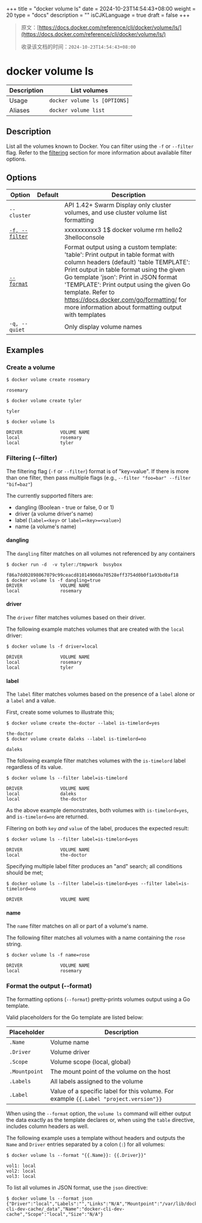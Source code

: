 +++
title = "docker volume ls"
date = 2024-10-23T14:54:43+08:00
weight = 20
type = "docs"
description = ""
isCJKLanguage = true
draft = false
+++

> 原文：[https://docs.docker.com/reference/cli/docker/volume/ls/](https://docs.docker.com/reference/cli/docker/volume/ls/)
>
> 收录该文档的时间：`2024-10-23T14:54:43+08:00`

# docker volume ls

| Description | List volumes                 |
| :---------- | ---------------------------- |
| Usage       | `docker volume ls [OPTIONS]` |
| Aliases     | `docker volume list`         |

## Description

List all the volumes known to Docker. You can filter using the `-f` or `--filter` flag. Refer to the [filtering](https://docs.docker.com/reference/cli/docker/volume/ls/#filter) section for more information about available filter options.

## Options

| Option                                                       | Default | Description                                                  |
| ------------------------------------------------------------ | ------- | ------------------------------------------------------------ |
| `--cluster`                                                  |         | API 1.42+ Swarm Display only cluster volumes, and use cluster volume list formatting |
| [`-f, --filter`](https://docs.docker.com/reference/cli/docker/volume/ls/#filter) |         | xxxxxxxxxx3 1$ docker volume rm hello2​3helloconsole          |
| [`--format`](https://docs.docker.com/reference/cli/docker/volume/ls/#format) |         | Format output using a custom template: 'table': Print output in table format with column headers (default) 'table TEMPLATE': Print output in table format using the given Go template 'json': Print in JSON format 'TEMPLATE': Print output using the given Go template. Refer to https://docs.docker.com/go/formatting/ for more information about formatting output with templates |
| `-q, --quiet`                                                |         | Only display volume names                                    |

## Examples

### Create a volume



```console
$ docker volume create rosemary

rosemary

$ docker volume create tyler

tyler

$ docker volume ls

DRIVER              VOLUME NAME
local               rosemary
local               tyler
```

### Filtering (--filter)

The filtering flag (`-f` or `--filter`) format is of "key=value". If there is more than one filter, then pass multiple flags (e.g., `--filter "foo=bar" --filter "bif=baz"`)

The currently supported filters are:

- dangling (Boolean - true or false, 0 or 1)
- driver (a volume driver's name)
- label (`label=<key>` or `label=<key>=<value>`)
- name (a volume's name)

#### dangling

The `dangling` filter matches on all volumes not referenced by any containers



```console
$ docker run -d  -v tyler:/tmpwork  busybox

f86a7dd02898067079c99ceacd810149060a70528eff3754d0b0f1a93bd0af18
$ docker volume ls -f dangling=true
DRIVER              VOLUME NAME
local               rosemary
```

#### driver

The `driver` filter matches volumes based on their driver.

The following example matches volumes that are created with the `local` driver:



```console
$ docker volume ls -f driver=local

DRIVER              VOLUME NAME
local               rosemary
local               tyler
```

#### label

The `label` filter matches volumes based on the presence of a `label` alone or a `label` and a value.

First, create some volumes to illustrate this;



```console
$ docker volume create the-doctor --label is-timelord=yes

the-doctor
$ docker volume create daleks --label is-timelord=no

daleks
```

The following example filter matches volumes with the `is-timelord` label regardless of its value.



```console
$ docker volume ls --filter label=is-timelord

DRIVER              VOLUME NAME
local               daleks
local               the-doctor
```

As the above example demonstrates, both volumes with `is-timelord=yes`, and `is-timelord=no` are returned.

Filtering on both `key` *and* `value` of the label, produces the expected result:



```console
$ docker volume ls --filter label=is-timelord=yes

DRIVER              VOLUME NAME
local               the-doctor
```

Specifying multiple label filter produces an "and" search; all conditions should be met;



```console
$ docker volume ls --filter label=is-timelord=yes --filter label=is-timelord=no

DRIVER              VOLUME NAME
```

#### name

The `name` filter matches on all or part of a volume's name.

The following filter matches all volumes with a name containing the `rose` string.



```console
$ docker volume ls -f name=rose

DRIVER              VOLUME NAME
local               rosemary
```

### Format the output (--format)

The formatting options (`--format`) pretty-prints volumes output using a Go template.

Valid placeholders for the Go template are listed below:

| Placeholder   | Description                                                  |
| ------------- | ------------------------------------------------------------ |
| `.Name`       | Volume name                                                  |
| `.Driver`     | Volume driver                                                |
| `.Scope`      | Volume scope (local, global)                                 |
| `.Mountpoint` | The mount point of the volume on the host                    |
| `.Labels`     | All labels assigned to the volume                            |
| `.Label`      | Value of a specific label for this volume. For example `{{.Label "project.version"}}` |

When using the `--format` option, the `volume ls` command will either output the data exactly as the template declares or, when using the `table` directive, includes column headers as well.

The following example uses a template without headers and outputs the `Name` and `Driver` entries separated by a colon (`:`) for all volumes:



```console
$ docker volume ls --format "{{.Name}}: {{.Driver}}"

vol1: local
vol2: local
vol3: local
```

To list all volumes in JSON format, use the `json` directive:



```console
$ docker volume ls --format json
{"Driver":"local","Labels":"","Links":"N/A","Mountpoint":"/var/lib/docker/volumes/docker-cli-dev-cache/_data","Name":"docker-cli-dev-cache","Scope":"local","Size":"N/A"}
```

